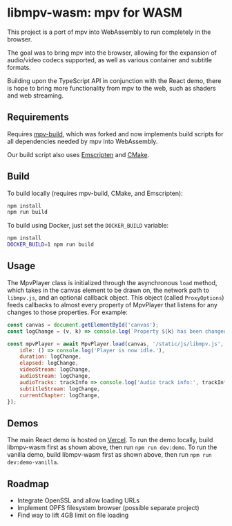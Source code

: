 # libmpv-wasm: mpv for WASM

This project is a port of mpv into WebAssembly to run completely in the browser.

The goal was to bring mpv into the browser, allowing for the expansion of audio/video codecs supported,
as well as various container and subtitle formats.

Building upon the TypeScript API in conjunction with the React demo, there is hope to bring more
functionality from mpv to the web, such as shaders and web streaming.

## Requirements

Requires [mpv-build](https://github.com/brianhvo02/mpv-build), which was forked and now implements
build scripts for all dependencies needed by mpv into WebAssembly.

Our build script also uses [Emscripten](https://github.com/emscripten-core/emscripten) and 
[CMake](https://gitlab.kitware.com/cmake/cmake).

## Build

To build locally (requires mpv-build, CMake, and Emscripten):
```sh
npm install
npm run build
```

To build using Docker, just set the `DOCKER_BUILD` variable:
```sh
npm install
DOCKER_BUILD=1 npm run build
```

## Usage

The MpvPlayer class is initialized through the asynchronous `load` method, which takes in the canvas
element to be drawn on, the network path to `libmpv.js`, and an optional callback object. This object
(called `ProxyOptions`) feeds callbacks to almost every property of MpvPlayer that listens for any 
changes to those properties. For example:

```js
const canvas = document.getElementById('canvas');
const logChange = (v, k) => console.log(`Property ${k} has been changed to ${v}.`);

const mpvPlayer = await MpvPlayer.load(canvas, '/static/js/libmpv.js', {
    idle: () => console.log('Player is now idle.'),
    duration: logChange,
    elapsed: logChange,
    videoStream: logChange,
    audioStream: logChange,
    audioTracks: trackInfo => console.log('Audio track info:', trackInfo),
    subtitleStream: logChange,
    currentChapter: logChange,
});
```

## Demos

The main React demo is hosted on [Vercel](https://libmpv-wasm.vercel.app).
To run the demo locally, build libmpv-wasm first as shown above, then run `npm run dev:demo`.
To run the vanilla demo, build libmpv-wasm first as shown above, then run `npm run dev:demo-vanilla`.

## Roadmap

- Integrate OpenSSL and allow loading URLs
- Implement OPFS filesystem browser (possible separate project)
- Find way to lift 4GB limit on file loading
